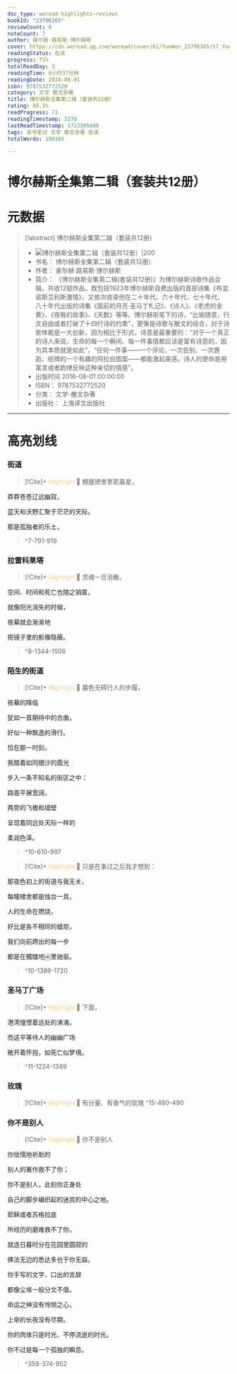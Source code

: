 ```yaml
---
doc_type: weread-highlights-reviews
bookId: "23796165"
reviewCount: 0
noteCount: 7
author: 豪尔赫·路易斯·博尔赫斯
cover: https://cdn.weread.qq.com/weread/cover/61/YueWen_23796165/t7_YueWen_23796165.jpg
readingStatus: 在读
progress: 71%
totalReadDay: 3
readingTime: 0小时37分钟
readingDate: 2024-08-01
isbn: 9787532772520
category: 文学 散文杂著
title: 博尔赫斯全集第二辑（套装共12册）
rating: 88.3%
readProgress: 71
readingTimestamp: 2270
lastReadTimestamp: 1723305600
tags: 读书笔记 文学 散文杂著 在读
totalWords: 199105

---
```


# 博尔赫斯全集第二辑（套装共12册）

# 元数据
> [!abstract] 博尔赫斯全集第二辑（套装共12册）
> - ![ 博尔赫斯全集第二辑（套装共12册）|200](https://cdn.weread.qq.com/weread/cover/61/YueWen_23796165/t7_YueWen_23796165.jpg)
> - 书名： 博尔赫斯全集第二辑（套装共12册）
> - 作者： 豪尔赫·路易斯·博尔赫斯
> - 简介： 《博尔赫斯全集第二辑(套装共12册)》为博尔赫斯诗歌作品合辑，共收12部作品，既包括1923年博尔赫斯自费出版的首部诗集《布宜诺斯艾利斯激情》，又依次收录他在二十年代、六十年代、七十年代、八十年代出版的诗集《面前的月亮·圣马丁札记》、《诗人》、《老虎的金黄》、《夜晚的故事》、《天数》等等。博尔赫斯笔下的诗，“比喻随意，行文自由或者打破了十四行诗的约束”，更像是诗歌与散文的结合，对于诗歌体裁是一大创新，因为相比于形式，诗意是最重要的：“对于一个真正的诗人来说，生命的每一个瞬间、每一件事情都应该是富有诗意的，因为其本质就是如此”，“任何一件事——一个评论、一次告别、一次邂逅、纸牌的一个有趣的阿拉伯图案——都能激起美感。诗人的使命是用寓言或者韵律反映这种亲切的情感”。
> - 出版时间 2016-08-01 00:00:00
> - ISBN： 9787532772520
> - 分类： 文学-散文杂著
> - 出版社： 上海译文出版社



---

# 高亮划线
### 街道


> [!Cite]+ <span style="color: #ffce78;">Highlight</span>
> 📌 棚屋陋舍寥若晨星，
>
莽莽苍苍辽远幽寂，
>
蓝天和沃野汇聚于茫茫的天际。
>
那是孤独者的乐土，
> ^7-791-919
### 拉雷科莱塔


> [!Cite]+ <span style="color: #ffce78;">Highlight</span>
> 📌 灵魂一旦消散，
>
空间、时间和死亡也随之销匿，
>
就像阳光消失的时候，
>
夜幕就会渐渐地
>
把镜子里的影像隐蔽。
> ^8-1344-1508
### 陌生的街道


> [!Cite]+ <span style="color: #ffce78;">Highlight</span>
> 📌 暮色无碍行人的步履，
>
夜幕的降临
>
犹如一首期待中的古曲，
>
好似一种飘逸的滑行。
>
恰在那一时刻，
>
我踏着如同细沙的霞光
>
步入一条不知名的街区之中：
>
路面平展宽阔，
>
两旁的飞檐和墙壁
>
呈现着同远处天际一样的
>
柔润色泽。
> ^10-610-997


> [!Cite]+ <span style="color: #ffce78;">Highlight</span>
> 📌 只是在事过之后我才想到：
>
那夜色初上的街道与我无关，
>
每幢楼舍都是烛台一具，
>
人的生命在燃烧，
>
好比是各不相同的蜡炬，
>
我们向前跨出的每一步
>
都是在髑髅地￼里驰驱。
> ^10-1389-1720
### 圣马丁广场


> [!Cite]+ <span style="color: #ffce78;">Highlight</span>
> 📌 下面，
>
港湾憧憬着远处的涛涌，
>
而这平等待人的幽幽广场
>
敞开着怀抱，如死亡似梦境。
> ^11-1224-1349
### 玫瑰


> [!Cite]+ <span style="color: #ffce78;">Highlight</span>
> 📌 有分量、有香气的玫瑰
> ^15-480-490
### 你不是别人


> [!Cite]+ <span style="color: #ffce78;">Highlight</span>
> 📌 你不是别人
>
你怯懦地祈助的
>
别人的著作救不了你；
>
你不是别人，此刻你正身处
>
自己的脚步编织起的迷宫的中心之地。
>
耶稣或者苏格拉底
>
所经历的磨难救不了你，
>
就连日暮时分在花园里圆寂的
>
佛法无边的悉达多也于你无益。
>
你手写的文字、口出的言辞
>
都像尘埃一般分文不值。
>
命运之神没有怜悯之心，
>
上帝的长夜没有尽期。
>
你的肉体只是时光、不停流逝的时光。
>
你不过是每一个孤独的瞬息。
> ^359-374-952


